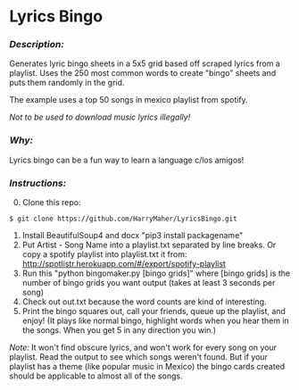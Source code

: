 # Lyrics Bingo

### *Description:* ###

Generates lyric bingo sheets in a 5x5 grid based off scraped lyrics from a playlist. 
Uses the 250 most common words to create "bingo" sheets and puts them randomly in the grid.

The example uses a top 50 songs in mexico playlist from spotify.

*Not to be used to download music lyrics illegally!*

### *Why:* ###
Lyrics bingo can be a fun way to learn a language c/los amigos!

### *Instructions:* ###

0. Clone this repo:
```
$ git clone https://github.com/HarryMaher/LyricsBingo.git
```
1. Install BeautifulSoup4 and docx "pip3 install packagename"
2. Put Artist - Song Name into a playlist.txt separated by line breaks. Or copy a spotify playlist into playlist.txt it from: http://spotlistr.herokuapp.com/#/export/spotify-playlist 
3. Run this "python bingomaker.py [bingo grids]" where [bingo grids] is the number of bingo grids you want output (takes at least 3 seconds per song)
4. Check out out.txt because the word counts are kind of interesting.
5. Print the bingo squares out, call your friends, queue up the playlist, and enjoy! (It plays like normal bingo, highlight words when you hear them in the songs. When you get 5 in any direction you win.)

*Note:* It won't find obscure lyrics, and won't work for every song on your playlist. Read the output to see which songs weren't found. But if your playlist has a theme (like popular music in Mexico) the bingo cards created should be applicable to almost all of the songs.
